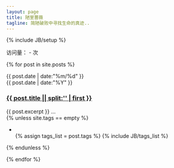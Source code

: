 ```yaml
---
layout: page
title: 陋室蔷薇
tagline: 简陋破败中寻找生命的真迹..
---
```

{% include JB/setup %}
<div class="visit_count">访问量：<span data-hk-page="current"> - </span>次</div>

{% for post in site.posts %}
<div class = "card">
	<div class = "date_label">
		<div class="day_month">
    		{{ post.date | date:"%m/%d" }}
      	</div>
      	<div class="year">
      		{{ post.date | date:"%Y" }}
      	</div>
    </div> 
	<h3><a class="fa fa-link" href="{{ BASE_PATH }}{{ post.url }}">{{ post.title || split:'<!--break-->' | first }}</a></h3>
	    {{ post.excerpt }} ...
    <div class = "tags">
        {% unless site.tags == empty %}
    		<ul class="tag_box inline ">
     			<li><i class="icon-tags"></i></li>
      			{% assign tags_list = post.tags %}
      			{% include JB/tags_list %}
    		</ul>
  		{% endunless %} 
	</div>
	
</div>

{% endfor %}

